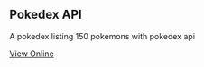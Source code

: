 ## Pokedex API
A pokedex listing 150 pokemons with pokedex api

[View Online](https://thiagowfer.github.io/pokedex-api/)